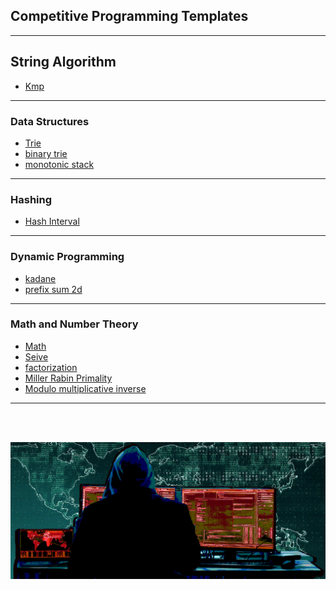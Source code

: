  ## Competitive Programming Templates 

<hr>
 
## String Algorithm
- [Kmp](https://github.com/GergesHany/CP-Templates/blob/master/KMP.cpp)
 
 <hr>
 
 ### Data Structures
- [Trie](https://github.com/GergesHany/CP-Templates/blob/master/Trie.cpp)
- [binary trie](https://github.com/GergesHany/CP-Templates/blob/master/binary_trie.cpp)
- [monotonic stack](https://github.com/GergesHany/CP-Templates/blob/master/monotonic%20stack.cpp)


<hr>

### Hashing
- [Hash Interval](https://github.com/GergesHany/CP-Templates/blob/master/Hash.cpp)

<hr>

### Dynamic Programming
- [kadane](https://github.com/GergesHany/CP-Templates/blob/master/kadane.cpp)
- [prefix sum 2d](https://github.com/GergesHany/CP-Templates/blob/master/prefix_2D.cpp)

<hr>

### Math and Number Theory
- [Math](https://github.com/GergesHany/CP-Templates/blob/master/some_math.cpp)
- [Seive](https://github.com/GergesHany/CP-Templates/blob/master/Seive.cpp)
- [factorization](https://github.com/GergesHany/CP-Templates/blob/master/factorization.cpp)
- [Miller Rabin Primality](https://github.com/GergesHany/CP-Templates/blob/master/Miller_Rabin_Primality.cpp)
- [Modulo multiplicative inverse](https://github.com/GergesHany/CP-Templates/blob/master/Modulo_multiplicative_inverse.cpp)

<hr>
<br><br>

</details>
	
<picture> <img align="center" src="https://github.com/GergesHany/GergesHany/blob/main/00xWolf_2.gif" width = 650px></picture>
